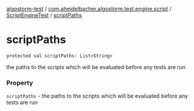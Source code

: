 [algostorm-test](../../index.md) / [com.aheidelbacher.algostorm.test.engine.script](../index.md) / [ScriptEngineTest](index.md) / [scriptPaths](.)

# scriptPaths

`protected val scriptPaths: List<String>`

the paths to the scripts which will be evaluated before
any tests are run

### Property

`scriptPaths` - the paths to the scripts which will be evaluated before
any tests are run